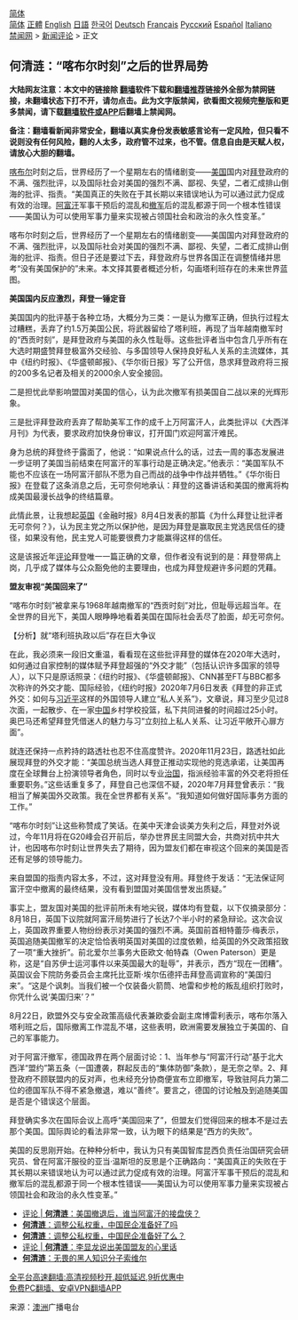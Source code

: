  <!-- 面包屑导航 --> <div class="breadcrumb"><!-- GTranslate: https://gtranslate.io/ -->  <div class="switcher notranslate">  <div class="selected">  <a href="#" onclick="return false;"> 简体</a>  </div>  <div class="option">  <a href="https://www.bannedbook.org" onclick="doGTranslate('zh-CN|zh-CN');jQuery('div.switcher div.selected a').html(jQuery(this).html());return false;" title="简体中文" class="nturl selected"> 简体</a>  <a href="https://www.bannedbook.org/zh-tw/" onclick="doGTranslate('zh-CN|zh-TW');jQuery('div.switcher div.selected a').html(jQuery(this).html());return false;" title="繁體中文" class="nturl"> 正體</a>  <a href="https://www.bannedbook.org/en/" onclick="doGTranslate('zh-CN|en');jQuery('div.switcher div.selected a').html(jQuery(this).html());return false;" title="English" class="nturl"> English</a>  <a href="https://www.bannedbook.org/ja/" onclick="doGTranslate('zh-CN|ja');jQuery('div.switcher div.selected a').html(jQuery(this).html());return false;" title="日本語" class="nturl"> 日語</a>  <a href="https://www.bannedbook.org/ko/" onclick="doGTranslate('zh-CN|ko');jQuery('div.switcher div.selected a').html(jQuery(this).html());return false;" title="한국어" class="nturl"> 한국어</a>  <a href="https://www.bannedbook.org/de/" onclick="doGTranslate('zh-CN|de');jQuery('div.switcher div.selected a').html(jQuery(this).html());return false;" title="Deutsch" class="nturl"> Deutsch</a>  <a href="https://www.bannedbook.org/fr/" onclick="doGTranslate('zh-CN|fr');jQuery('div.switcher div.selected a').html(jQuery(this).html());return false;" title="Français" class="nturl"> Français</a>  <a href="https://www.bannedbook.org/ru/" onclick="doGTranslate('zh-CN|ru');jQuery('div.switcher div.selected a').html(jQuery(this).html());return false;" title="Русский" class="nturl"> Русский</a>  <a href="https://www.bannedbook.org/es/" onclick="doGTranslate('zh-CN|es');jQuery('div.switcher div.selected a').html(jQuery(this).html());return false;" title="Español" class="nturl"> Español</a>  <a href="https://www.bannedbook.org/it/" onclick="doGTranslate('zh-CN|it');jQuery('div.switcher div.selected a').html(jQuery(this).html());return false;" title="Italiano" class="nturl"> Italiano</a>  </div>  </div>      <div class='breadcrumb-sub'><!-- Breadcrumb NavXT 6.3.0 --> <a href="https://www.bannedbook.org/" class="home">禁闻网</a> &gt; <a href="https://www.bannedbook.org/bnews/comments/" class="category">新闻评论</a> &gt; 正文</div></div><h2>何清涟：“喀布尔时刻”之后的世界局势</h2> <p class="notice"><b>大陆网友注意：本文中的链接除 <a href="https://github.com/bannedbook/fanqiang" >翻墙</a>软件下载和<a href="https://github.com/killgcd/justmysocks/blob/master/README.md">翻墙推荐</a>链接外全部为禁网链接，未翻墙状态下打不开，请勿点击。此为文字版禁闻，欲看图文视频完整版和更多禁闻，请下载<a href="https://github.com/bannedbook/fanqiang">翻墙软件或APP</a>后翻墙上禁闻网。</p><p>备注：翻墙看新闻非常安全，翻墙以真实身份发表敏感言论有一定风险，但只看不说则没有任何风险，翻的人太多，政府管不过来，也不管。信息自由是天赋人权，请放心大胆的翻墙。</b></p>  <div class="entry"> <p id="summary"><a href="https://www.bannedbook.org/bnews/tag/%E5%96%80%E5%B8%83%E5%B0%94/" class="st_tag internal_tag" rel="tag" title="标签 喀布尔 下的日志">喀布尔</a>时刻之后，世界经历了一个星期左右的情绪剧变——<a href="https://www.bannedbook.org/bnews/tag/%e7%be%8e%e5%9b%bd/" class="st_tag internal_tag" rel="tag" title="标签 美国 下的日志">美国</a>国内对<a href="https://www.bannedbook.org/bnews/tag/%e6%8b%9c%e7%99%bb/" class="st_tag internal_tag" rel="tag" title="标签 拜登 下的日志">拜登</a>政府的不满、强烈批评，以及国际社会对美国的强烈不满、鄙视、失望，二者汇成排山倒海的批评、指责。“美国真正的失败在于其长期以来错误地认为可以通过武力促成有效的治理。<a href="https://www.bannedbook.org/bnews/tag/%e9%98%bf%e5%af%8c%e6%b1%97/" class="st_tag internal_tag" rel="tag" title="标签 阿富汗 下的日志">阿富汗</a>军事干预后的混乱和<a href="https://www.bannedbook.org/bnews/tag/%E6%92%A4%E5%86%9B/" class="st_tag internal_tag" rel="tag" title="标签 撤军 下的日志">撤军</a>后的混乱都源于同一个根本性错误——美国认为可以使用军事力量来实现被占领国社会和政治的永久性变革。”</p> <p id="conimg">喀布尔时刻之后，世界经历了一个星期左右的情绪剧变——美国国内对拜登政府的不满、强烈批评，以及国际社会对美国的强烈不满、鄙视、失望，二者汇成排山倒海的批评、指责。但日子还是要过下去，拜登政府与世界各国正在调整情绪并思考“没有美国保护的”未来。本文择其要者概述分析，勾画塔利班存在的未来世界蓝图。</p> <p><strong>美国国内反应激烈，拜登一锤定音</strong></p> <p>美国国内的批评基于各种立场，大概分为三类：一是认为撤军正确，但执行过程太过糟糕，丢弃了约1.5万美国公民，将武器留给了塔利班，再现了当年越南撤军时的“西贡时刻”，是拜登政府与美国的永久性耻辱。这些批评者当中包含几乎所有在大选时期盛赞拜登极富外交经验、与多国领导人保持良好私人关系的主流媒体，其中《纽约时报》、《华盛顿邮报》、《华尔街日报》写了公开信，恳求拜登政府将三报的200多名记者及相关的2000余人安全接回。</p> <p>二是担忧此举影响盟国对美国的信心，认为此次撤军有损美国自二战以来的光辉形象。</p>  <p>三是批评拜登政府丢弃了帮助美军工作的成千上万阿富汗人，此类批评以《大西洋月刊》为代表，要求政府加快身份审议，打开国门欢迎阿富汗难民。</p> <p>身为总统的拜登终于露面了，他说：“如果说点什么的话，过去一周的事态发展进一步证明了美国当前结束在阿富汗的军事行动是正确决定。”他表示：“美国军队不能也不应该在一场阿富汗部队不愿为自己而战的战争中作战并牺牲。”《华尔街日报》在登载了这条消息之后，无可奈何地承认：拜登的这番讲话和美国的撤离将构成美国最漫长战争的终结篇章。</p> <p>此情此景，让我想起<a href="https://www.bannedbook.org/bnews/tag/%e8%8b%b1%e5%9b%bd/" class="st_tag internal_tag" rel="tag" title="标签 英国 下的日志">英国</a>《金融时报》8月4日发表的那篇《为什么拜登让批评者无可奈何？》，认为民主党之所以保护他，是因为拜登是赢取民主党选民信任的捷径，如果没有他，民主党人可能要很费力才能赢得这样的信任。</p> <p>这是该报近年<span class='wp_keywordlink_affiliate'><a href="https://www.bannedbook.org/bnews/comments/" title="新闻评论" target="_blank">评论</a></span>拜登唯一一篇正确的文章，但作者没有说到的是：拜登带病上岗，几乎成了媒体与公众豁免他的主要理由，也成为拜登规避许多问题的凭藉。</p> <p><strong>盟友审视“美国回来了”</strong></p>  <p>“喀布尔时刻”被拿来与1968年越南撤军的“西贡时刻”对比，但耻辱远超当年。在全世界的目光下，美国人眼睁睁地看着美国在国际社会丢尽了脸面，却无可奈何。</p> <p>【分析】就“塔利班执政以后”存在巨大争议</p> <p>在此，我必须来一段旧文重温，看看现在这些批评拜登的媒体在2020年大选时，如何通过自家控制的媒体赋予拜登超强的“外交才能”（包括认识许多国家的领导人），以下只是原话照录：《纽约时报》、《华盛顿邮报》、CNN甚至FT与BBC都多次称许的外交才能、国际经验，《纽约时报》2020年7月6日发表《拜登的非正式外交：如何与<a href="https://www.bannedbook.org/bnews/tag/%e4%b9%a0%e8%bf%91%e5%b9%b3/" class="st_tag internal_tag" rel="tag" title="标签 习近平 下的日志">习近平</a>这样的外国领导人建立“私人关系”》，文章说，拜习至少见过8次面，一起散步、在一家<span class='wp_keywordlink_affiliate'><a href="https://www.bannedbook.org/" title="中国" target="_blank">中国</a></span>乡村学校投篮，私下共同进餐的时间超过25小时。奥巴马还希望拜登凭借迷人的魅力与习“立刻拉上私人关系、让习近平敞开心扉方面”。</p> <p>就连还保持一点矜持的路透社也忍不住高度赞许。2020年11月23日，路透社如此展现拜登的外交才能：“美国总统当选人拜登正推动实现他的竞选承诺，让美国再度在全球舞台上扮演领导者角色，同时以专业<span class='wp_keywordlink'><a href="https://www.bannedbook.org/forum24/topic8925.html" title="《治国大道》" target="_blank">治国</a></span>，指派经验丰富的外交老将担任重要职务。”这些话重复多了，拜登自己也深信不疑，2020年7月拜登曾表示：“我相当了解美国外交政策。我在全世界都有关系”。“我知道如何做好国际事务方面的工作。”</p> <p>“喀布尔时刻”让这些称赞成了笑话。在美中天津会谈美方失利之后，拜登对外说过，今年11月将在G20峰会召开前后，举办世界民主同盟大会，共商对抗中共大计，也因喀布尔时刻让世界失去了期待，因为盟友们都在审视这个回来的美国是否还有足够的领导能力。</p>  <p>来自盟国的指责内容太多，不过，这对拜登没有用。拜登终于发话：“无法保证阿富汗空中撤离的最终结果，没有看到盟国对美国信誉发出质疑。”</p> <p>事实上，盟友国对美国的批评前所未有地尖锐，媒体均有登载，以下仅摘录部分：8月18日，英国下议院就阿富汗局势进行了长达7个半小时的紧急辩论。这次会议上，英国政界重要人物纷纷表示对美国的强烈不满。英国前首相特蕾莎·梅表示，英国追随美国撤军的决定恰恰表明英国对美国的过度依赖，给英国的外交政策招致了一项“重大挫折”。前北爱尔兰事务大臣欧文·帕特森（Owen Paterson）更是称，这是“自苏伊士运河事件以来英国最大的耻辱”，并表示，西方“现在一团糟”。英国议会下院防务委员会主席托比亚斯·埃尔伍德抨击拜登高调宣称的“美国归来”。“这是个讽刺。当我们被一个仅装备火箭筒、地雷和步枪的叛乱组织打败时，你凭什么说‘美国归来’？”</p> <p>8月22日，欧盟外交与安全政策高级代表兼欧委会副主席博雷利表示，喀布尔落入塔利班之后，国际撤离工作混乱不堪，这些表明，欧洲需要发展独立于美国的、自己的军事能力。</p> <p>对于阿富汗撤军，德国政界在两个层面讨论：1、当年参与“阿富汗行动”基于北大西洋“盟约”第五条（一国遭袭，群起反击的“集体防御”条款），是无奈之举。2、拜登政府不顾联盟内的反对声，也未经充分协商便宣布立即撤军，导致驻阿兵力第二位的德国军队不得不紧急撤退，难以“善终”。要言之，德国的讨论触及到追随美国是否是个错误这个层面。</p> <p>拜登确实多次在国际会议上高呼“美国回来了”，但盟友们觉得回来的根本不是过去那个美国。国际舆论的看法非常一致，认为眼下的结果是“西方的失败”。</p>  <p>美国的反思刚开始。在种种分析中，我认为只有美国智库昆西负责任治国研究会研究员、曾在阿富汗服役的亚当·温斯坦的反思是个正确路向：“美国真正的失败在于其长期以来错误地认为可以通过武力促成有效的治理。阿富汗军事干预后的混乱和撤军后的混乱都源于同一个根本性错误——美国认为可以使用军事力量来实现被占领国社会和政治的永久性变革。”</p> <ul class='op-related-articles' title='相关阅读'> <li><a href='https://www.bannedbook.org/bnews/ssgc/20210825/1612471.html' target='_blank'>评论 | <b>何清涟</b>：美国撤退后，谁当阿富汗的接盘侠？</a></li> <li><a href='https://www.bannedbook.org/bnews/baitai/20210824/1611956.html' target='_blank'><b>何清涟</b>：调整公私权重，中国民企准备好了吗</a></li> <li><a href='https://www.bannedbook.org/bnews/ssgc/20210814/1606378.html' target='_blank'><b>何清涟</b>：调整公私权重，中国民企准备好了么？</a></li> <li><a href='https://www.bannedbook.org/bnews/ssgc/20210812/1604751.html' target='_blank'>评论 | <b>何清涟</b>：李显龙说出美国盟友的心里话</a></li> <li><a href='https://www.bannedbook.org/bnews/comments/20210802/1598592.html' target='_blank'><b>何清涟</b>：无畏的黑人知识分子索维尔</a></li> </ul> <p class="texttj"> <a href="https://github.com/bannedbook/fanqiang/wiki/V2ray%E6%9C%BA%E5%9C%BA" target="_blank">全平台高速翻墙:高清视频秒开,超低延迟,9折优惠中</a><br/> <a href="https://github.com/bannedbook/fanqiang/wiki/%E7%A6%81%E9%97%BB%E7%BD%91%E5%AE%89%E5%8D%93%E7%BF%BB%E5%A2%99%E6%96%B0%E9%97%BBAPP" target="_blank">免费PC翻墙、安卓VPN翻墙APP</a></p><p> 来源：<a href="https://www.bannedbook.org/bnews/tag/%e6%be%b3%e6%b4%b2/" class="st_tag internal_tag" rel="tag" title="标签 澳洲 下的日志">澳洲</a>广播电台 </p><a name='sharetosocial'></a>  <div style="margin-bottom:5px;padding-bottom:5px;clear:both"> <div id="archive-pix-1" class="banner-ads"> <!-- AuctionX Display platform tag START --> <div id="26318x728x90x621x_ADSLOT2" clicktrack="%%CLICK_URL_ESC%%"></div> <!-- AuctionX Display platform tag END --> </div> <div id="archive-pix-2" class="banner-ads"> <!-- AuctionX Display platform tag START --> <div id="26315x300x250x621x_ADSLOT2" clicktrack="%%CLICK_URL_ESC%%"></div> <!-- AuctionX Display platform tag END --> </div> </div>  <div id="archive-pix-1" class="banner-ads"> <!-- AuctionX Display platform tag START --> <div id="26318x728x90x621x_ADSLOT3" clicktrack="%%CLICK_URL_ESC%%"></div> <!-- AuctionX Display platform tag END --> </div> </div><!--END ENTRY--> 